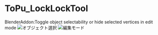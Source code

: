 # ToPu_LockLockTool
BlenderAddon:Toggle object selectability or hide selected vertices in edit mode
![オブジェクト選択](https://github.com/user-attachments/assets/6be8447b-5d5a-4f8f-b8c8-eadce6726fda)
![編集モード](https://github.com/user-attachments/assets/462e88e3-26ca-4ef6-a143-c8f20a560add)
